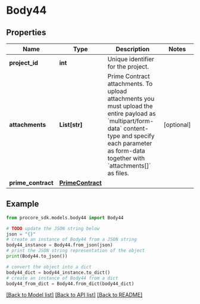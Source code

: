 # Body44


## Properties

Name | Type | Description | Notes
------------ | ------------- | ------------- | -------------
**project_id** | **int** | Unique identifier for the project. | 
**attachments** | **List[str]** | Prime Contract attachments. To upload attachments you must upload the entire payload as &#x60;multipart/form-data&#x60; content-type and specify each parameter as form-data together with &#x60;attachments[]&#x60; as files. | [optional] 
**prime_contract** | [**PrimeContract**](PrimeContract.md) |  | 

## Example

```python
from procore_sdk.models.body44 import Body44

# TODO update the JSON string below
json = "{}"
# create an instance of Body44 from a JSON string
body44_instance = Body44.from_json(json)
# print the JSON string representation of the object
print(Body44.to_json())

# convert the object into a dict
body44_dict = body44_instance.to_dict()
# create an instance of Body44 from a dict
body44_from_dict = Body44.from_dict(body44_dict)
```
[[Back to Model list]](../README.md#documentation-for-models) [[Back to API list]](../README.md#documentation-for-api-endpoints) [[Back to README]](../README.md)



